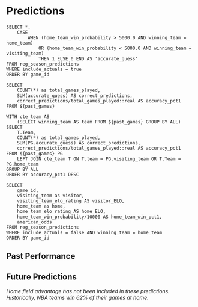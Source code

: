 # Predictions

```past_games
SELECT *,
    CASE
        WHEN (home_team_win_probability > 5000.0 AND winning_team = home_team)
            OR (home_team_win_probability < 5000.0 AND winning_team = visiting_team)
            THEN 1 ELSE 0 END AS 'accurate_guess'
FROM reg_season_predictions
WHERE include_actuals = true
ORDER BY game_id
```

```past_games_summary
SELECT
    COUNT(*) as total_games_played, 
    SUM(accurate_guess) AS correct_predictions,
    correct_predictions/total_games_played::real AS accuracy_pct1
FROM ${past_games}
```

```past_games_summary_by_team
WITH cte_team AS 
    (SELECT winning_team AS team FROM ${past_games} GROUP BY ALL)
SELECT
    T.Team,
    COUNT(*) as total_games_played, 
    SUM(PG.accurate_guess) AS correct_predictions,
    correct_predictions/total_games_played::real AS accuracy_pct1
FROM ${past_games} PG
    LEFT JOIN cte_team T ON T.team = PG.visiting_team OR T.Team = PG.home_team
GROUP BY ALL
ORDER BY accuracy_pct1 DESC
```

```future_games
SELECT
    game_id,
    visiting_team as visitor,
    visiting_team_elo_rating AS visitor_ELO,
    home_team as home, 
    home_team_elo_rating AS home_ELO,
    home_team_win_probability/10000 AS home_team_win_pct1,
    american_odds
FROM reg_season_predictions
WHERE include_actuals = false AND winning_team = home_team
ORDER BY game_id
```

## Past Performance

<BigValue 
    data={past_games_summary} 
    value='total_games_played' 
/> 

<BigValue 
    data={past_games_summary} 
    value='correct_predictions' 
/> 

<BigValue 
    data={past_games_summary} 
    value='accuracy_pct1' 
/> 

<DataTable
    data={past_games_summary_by_team}
    title='Prediction Accuracy by Team'
    rows=30
/>

## Future Predictions

_Home field advantage has not been included in these predictions. Historically, NBA teams win 62% of their games at home._


<DataTable
    data={future_games}
    title='Predictions'
    rows=25
/>
